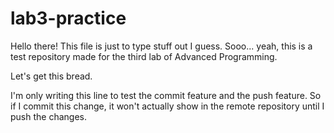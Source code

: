 # lab3-practice
Hello there! This file is just to type stuff out I guess.
Sooo... yeah, this is a test repository made for the third lab of Advanced Programming.

Let's get this bread.

I'm only writing this line to test the commit feature and the push feature. So if I commit this change, it won't actually show in the remote repository until I push the changes.